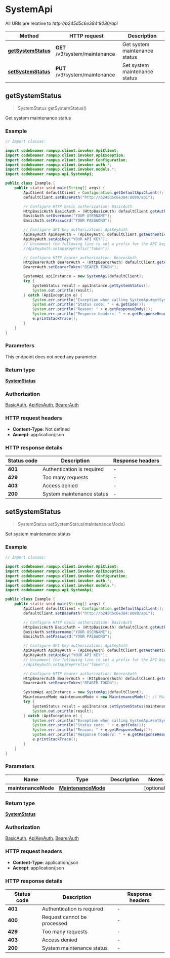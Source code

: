 # SystemApi

All URIs are relative to *http://b245d5c6e384:8080/api*

| Method | HTTP request | Description |
|------------- | ------------- | -------------|
| [**getSystemStatus**](SystemApi.md#getSystemStatus) | **GET** /v3/system/maintenance | Get system maintenance status |
| [**setSystemStatus**](SystemApi.md#setSystemStatus) | **PUT** /v3/system/maintenance | Set system maintenance status |



## getSystemStatus

> SystemStatus getSystemStatus()

Get system maintenance status

### Example

```java
// Import classes:

import codebeamer.rampup.client.invoker.ApiClient;
import codebeamer.rampup.client.invoker.ApiException;
import codebeamer.rampup.client.invoker.Configuration;
import codebeamer.rampup.client.invoker.auth.*;
import codebeamer.rampup.client.invoker.models.*;
import codebeamer.rampup.api.SystemApi;

public class Example {
    public static void main(String[] args) {
        ApiClient defaultClient = Configuration.getDefaultApiClient();
        defaultClient.setBasePath("http://b245d5c6e384:8080/api");

        // Configure HTTP basic authorization: BasicAuth
        HttpBasicAuth BasicAuth = (HttpBasicAuth) defaultClient.getAuthentication("BasicAuth");
        BasicAuth.setUsername("YOUR USERNAME");
        BasicAuth.setPassword("YOUR PASSWORD");

        // Configure API key authorization: ApiKeyAuth
        ApiKeyAuth ApiKeyAuth = (ApiKeyAuth) defaultClient.getAuthentication("ApiKeyAuth");
        ApiKeyAuth.setApiKey("YOUR API KEY");
        // Uncomment the following line to set a prefix for the API key, e.g. "Token" (defaults to null)
        //ApiKeyAuth.setApiKeyPrefix("Token");

        // Configure HTTP bearer authorization: BearerAuth
        HttpBearerAuth BearerAuth = (HttpBearerAuth) defaultClient.getAuthentication("BearerAuth");
        BearerAuth.setBearerToken("BEARER TOKEN");

        SystemApi apiInstance = new SystemApi(defaultClient);
        try {
            SystemStatus result = apiInstance.getSystemStatus();
            System.out.println(result);
        } catch (ApiException e) {
            System.err.println("Exception when calling SystemApi#getSystemStatus");
            System.err.println("Status code: " + e.getCode());
            System.err.println("Reason: " + e.getResponseBody());
            System.err.println("Response headers: " + e.getResponseHeaders());
            e.printStackTrace();
        }
    }
}
```

### Parameters

This endpoint does not need any parameter.

### Return type

[**SystemStatus**](SystemStatus.md)

### Authorization

[BasicAuth](../README.md#BasicAuth), [ApiKeyAuth](../README.md#ApiKeyAuth), [BearerAuth](../README.md#BearerAuth)

### HTTP request headers

- **Content-Type**: Not defined
- **Accept**: application/json


### HTTP response details
| Status code | Description | Response headers |
|-------------|-------------|------------------|
| **401** | Authentication is required |  -  |
| **429** | Too many requests |  -  |
| **403** | Access denied |  -  |
| **200** | System maintenance status |  -  |


## setSystemStatus

> SystemStatus setSystemStatus(maintenanceMode)

Set system maintenance status

### Example

```java
// Import classes:

import codebeamer.rampup.client.invoker.ApiClient;
import codebeamer.rampup.client.invoker.ApiException;
import codebeamer.rampup.client.invoker.Configuration;
import codebeamer.rampup.client.invoker.auth.*;
import codebeamer.rampup.client.invoker.models.*;
import codebeamer.rampup.api.SystemApi;

public class Example {
    public static void main(String[] args) {
        ApiClient defaultClient = Configuration.getDefaultApiClient();
        defaultClient.setBasePath("http://b245d5c6e384:8080/api");

        // Configure HTTP basic authorization: BasicAuth
        HttpBasicAuth BasicAuth = (HttpBasicAuth) defaultClient.getAuthentication("BasicAuth");
        BasicAuth.setUsername("YOUR USERNAME");
        BasicAuth.setPassword("YOUR PASSWORD");

        // Configure API key authorization: ApiKeyAuth
        ApiKeyAuth ApiKeyAuth = (ApiKeyAuth) defaultClient.getAuthentication("ApiKeyAuth");
        ApiKeyAuth.setApiKey("YOUR API KEY");
        // Uncomment the following line to set a prefix for the API key, e.g. "Token" (defaults to null)
        //ApiKeyAuth.setApiKeyPrefix("Token");

        // Configure HTTP bearer authorization: BearerAuth
        HttpBearerAuth BearerAuth = (HttpBearerAuth) defaultClient.getAuthentication("BearerAuth");
        BearerAuth.setBearerToken("BEARER TOKEN");

        SystemApi apiInstance = new SystemApi(defaultClient);
        MaintenanceMode maintenanceMode = new MaintenanceMode(); // MaintenanceMode | 
        try {
            SystemStatus result = apiInstance.setSystemStatus(maintenanceMode);
            System.out.println(result);
        } catch (ApiException e) {
            System.err.println("Exception when calling SystemApi#setSystemStatus");
            System.err.println("Status code: " + e.getCode());
            System.err.println("Reason: " + e.getResponseBody());
            System.err.println("Response headers: " + e.getResponseHeaders());
            e.printStackTrace();
        }
    }
}
```

### Parameters


| Name | Type | Description  | Notes |
|------------- | ------------- | ------------- | -------------|
| **maintenanceMode** | [**MaintenanceMode**](MaintenanceMode.md)|  | [optional] |

### Return type

[**SystemStatus**](SystemStatus.md)

### Authorization

[BasicAuth](../README.md#BasicAuth), [ApiKeyAuth](../README.md#ApiKeyAuth), [BearerAuth](../README.md#BearerAuth)

### HTTP request headers

- **Content-Type**: application/json
- **Accept**: application/json


### HTTP response details
| Status code | Description | Response headers |
|-------------|-------------|------------------|
| **401** | Authentication is required |  -  |
| **400** | Request cannot be processed |  -  |
| **429** | Too many requests |  -  |
| **403** | Access denied |  -  |
| **200** | System maintenance status |  -  |

